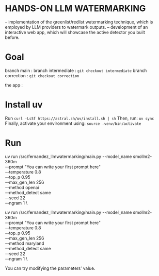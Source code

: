 
# HANDS-ON LLM WATERMARKING
– implementation of the greenlist/redlist watermarking technique, which is employed by LLM providers to watermark outputs.
– development of an interactive web app, which will showcase the active detector you built before.


# Goal
branch main : 
branch intermediate : `git checkout intermediate`
branch correction : `git checkout correction`

the app : 


# Install uv
Run `curl -LsSf https://astral.sh/uv/install.sh | sh`
Then, run: `uv sync`
Finally, activate your environment using: `source .venv/bin/activate`


# Run 
uv run /src/fernandez_llmwatermarking/main.py  --model_name smollm2-360m \
  --prompt "You can write your first prompt here" \
  --temperature 0.8 \
  --top_p 0.95 \
  --max_gen_len 256 \
  --method openai \
  --method_detect same \
  --seed 22 \
  --ngram 1 \ 

uv run /src/fernandez_llmwatermarking/main.py  --model_name smollm2-360m \
  --prompt "You can write your first prompt here" \
  --temperature 0.8 \
  --top_p 0.95 \
  --max_gen_len 256 \
  --method maryland \
  --method_detect same \
  --seed 22 \
  --ngram 1 \ 

You can try modifying the parameters' value.